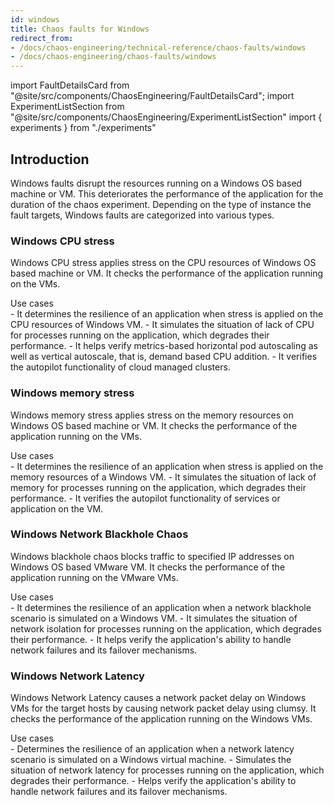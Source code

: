 ```yaml
---
id: windows
title: Chaos faults for Windows
redirect_from:
- /docs/chaos-engineering/technical-reference/chaos-faults/windows
- /docs/chaos-engineering/chaos-faults/windows
---
```


<!-- Import statement for Custom Components -->

import FaultDetailsCard from "@site/src/components/ChaosEngineering/FaultDetailsCard";
import ExperimentListSection from "@site/src/components/ChaosEngineering/ExperimentListSection"
import { experiments } from "./experiments"

<!-- Heading Description -->

<div>

## Introduction

Windows faults disrupt the resources running on a Windows OS based machine or VM. This deteriorates the performance of the application for the duration of the chaos experiment. Depending on the type of instance the fault targets, Windows faults are categorized into various types.

<ExperimentListSection experiments={experiments} />

<FaultDetailsCard category="windows">

### Windows CPU stress

Windows CPU stress applies stress on the CPU resources of Windows OS based machine or VM. It checks the performance of the application running on the VMs.

<Accordion color="green">
<summary>Use cases</summary>
- It determines the resilience of an application when stress is applied on the CPU resources of Windows VM.
- It simulates the situation of lack of CPU for processes running on the application, which degrades their performance.
- It helps verify metrics-based horizontal pod autoscaling as well as vertical autoscale, that is, demand based CPU addition.
- It verifies the autopilot functionality of cloud managed clusters.
</Accordion>

</FaultDetailsCard>

<FaultDetailsCard category="windows">

<!-- please specify category in above tag to generate correct experiment icons and links by itself, if links are broken please contact @Sahil, that's me -->

### Windows memory stress

Windows memory stress applies stress on the memory resources on Windows OS based machine or VM. It checks the performance of the application running on the VMs.

<Accordion color="green">
<summary>Use cases</summary>
- It determines the resilience of an application when stress is applied on the memory resources of a Windows VM.
- It simulates the situation of lack of memory for processes running on the application, which degrades their performance. 
- It verifies the autopilot functionality of services or application on the VM.
</Accordion>

</FaultDetailsCard>

<FaultDetailsCard category="windows">

### Windows Network Blackhole Chaos

Windows blackhole chaos blocks traffic to specified IP addresses on Windows OS based VMware VM. It checks the performance of the application running on the VMware VMs.

<Accordion color="green">
<summary>Use cases</summary>
- It determines the resilience of an application when a network blackhole scenario is simulated on a Windows VM.
- It simulates the situation of network isolation for processes running on the application, which degrades their performance.
- It helps verify the application's ability to handle network failures and its failover mechanisms.
</Accordion>

</FaultDetailsCard>

<FaultDetailsCard category="windows">

### Windows Network Latency

Windows Network Latency causes a network packet delay on Windows VMs for the target hosts by causing network packet delay using clumsy. It checks the performance of the application running on the Windows VMs.

<Accordion color="green">
<summary>Use cases</summary>
- Determines the resilience of an application when a network latency scenario is simulated on a Windows virtual machine.
- Simulates the situation of network latency for processes running on the application, which degrades their performance.
- Helps verify the application's ability to handle network failures and its failover mechanisms.
</Accordion>

</FaultDetailsCard>

</div>

